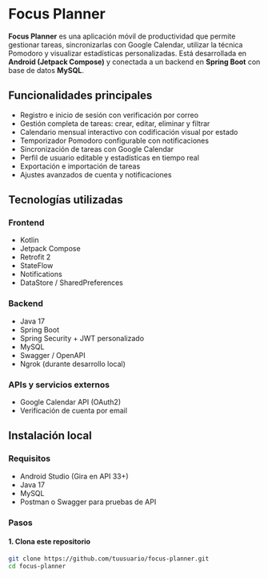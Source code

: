 # Focus Planner

**Focus Planner** es una aplicación móvil de productividad que permite gestionar tareas, sincronizarlas con Google Calendar, utilizar la técnica Pomodoro y visualizar estadísticas personalizadas. Está desarrollada en **Android (Jetpack Compose)** y conectada a un backend en **Spring Boot** con base de datos **MySQL**.

## Funcionalidades principales

- Registro e inicio de sesión con verificación por correo
- Gestión completa de tareas: crear, editar, eliminar y filtrar
- Calendario mensual interactivo con codificación visual por estado
- Temporizador Pomodoro configurable con notificaciones
- Sincronización de tareas con Google Calendar
- Perfil de usuario editable y estadísticas en tiempo real
- Exportación e importación de tareas
- Ajustes avanzados de cuenta y notificaciones

## Tecnologías utilizadas

### Frontend
- Kotlin
- Jetpack Compose
- Retrofit 2
- StateFlow
- Notifications
- DataStore / SharedPreferences

### Backend
- Java 17
- Spring Boot
- Spring Security + JWT personalizado
- MySQL
- Swagger / OpenAPI
- Ngrok (durante desarrollo local)

### APIs y servicios externos
- Google Calendar API (OAuth2)
- Verificación de cuenta por email

## Instalación local

### Requisitos

- Android Studio (Gira en API 33+)
- Java 17
- MySQL
- Postman o Swagger para pruebas de API

### Pasos

#### 1. Clona este repositorio

```bash
git clone https://github.com/tuusuario/focus-planner.git
cd focus-planner
